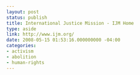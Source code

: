 ```yaml
---
layout: post
status: publish
title: International Justice Mission - IJM Home
type: aside
link: http://www.ijm.org/
date: 2008-05-15 01:53:16.000000000 -04:00
categories:
- activism
- abolition
- human-rights
---
```


